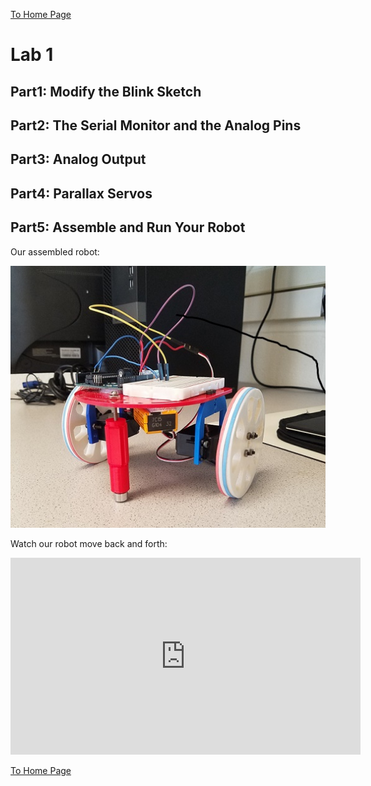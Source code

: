 
[To Home Page](./index.md)

# Lab 1

## Part1: Modify the Blink Sketch

## Part2: The Serial Monitor and the Analog Pins

## Part3: Analog Output

## Part4: Parallax Servos


## Part5: Assemble and Run Your Robot
Our assembled robot:

![](./images/Lab1/assembled_bot.jpg)

Watch our robot move back and forth:

<iframe width="560" height="315" src="https://www.youtube.com/watch?v=Do-kx_vWezc&feature=youtu.be" frameborder="0" allowfullscreen></iframe>


[To Home Page](./index.md)




